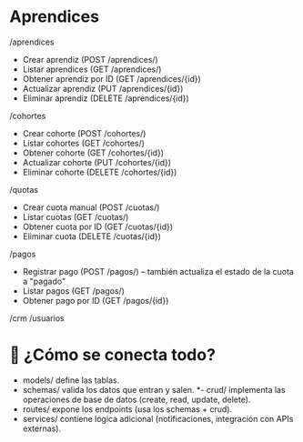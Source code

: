 # Aprendices

/aprendices
* Crear aprendiz (POST /aprendices/)
* Listar aprendices (GET /aprendices/)
* Obtener aprendiz por ID (GET /aprendices/{id})
* Actualizar aprendiz (PUT /aprendices/{id})
* Eliminar aprendiz (DELETE /aprendices/{id})

/cohortes
* Crear cohorte (POST /cohortes/)
* Listar cohortes (GET /cohortes/)
* Obtener cohorte (GET /cohortes/{id})
* Actualizar cohorte (PUT /cohortes/{id})
* Eliminar cohorte (DELETE /cohortes/{id})

/quotas
* Crear cuota manual (POST /cuotas/)
* Listar cuotas (GET /cuotas/)
* Obtener cuota por ID (GET /cuotas/{id})
* Eliminar cuota (DELETE /cuotas/{id})

/pagos
* Registrar pago (POST /pagos/) – también actualiza el estado de la cuota a "pagado"
* Listar pagos (GET /pagos/)
* Obtener pago por ID (GET /pagos/{id})

/crm
/usuarios

# 🧠 ¿Cómo se conecta todo?
* models/ define las tablas.
* schemas/ valida los datos que entran y salen.
*- crud/ implementa las operaciones de base de datos (create, read, update, delete).
* routes/ expone los endpoints (usa los schemas + crud).
* services/ contiene lógica adicional (notificaciones, integración con APIs externas).

